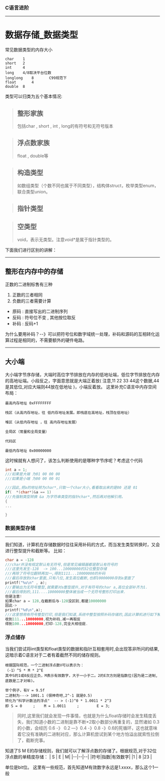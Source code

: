 ### C语言进阶
---
# 数据存储_数据类型

常见数据类型的内存大小
```
char	1
short	2
int		4
long	4/8取决平台位数
longlong	8		C99规范下
float		4
double	8
```
类型可以归类为五个基本情况:
> ## 整形家族
>  包括char , short , int ,  long的有符号和无符号版本

>## 浮点数家族
>float , double等

>## 构造类型
>如数组类型（个数不同也属于不同类型），结构体struct，枚举类型enum，联合类型union。

>## 指针类型


>## 空类型
>void，表示无类型。注意void*是属于指针类型的。

下面我们进行区别的讲解：

----

## 整形在内存中的存储

正数的二进制标售有三种
1. 正数的三者相同
2. 负数的三者需要计算

- 原码 : 直接写出的二进制序列
- 反码 : 符号位不变 , 其他按位取反
- 补码 : 反码+1

为什么要用补码？--》可以把符号位和数字域统一处理，补码和源码的互相转化运算过程是相同的，不需要额外的硬件电路。 

---

## 大小端

 大小端字节序存储，大端时高位字节排放在内存的低地址端，低位字节排放在内存的高地址端。小段反之，字面意思就是大端正着放( 注意,11 22 33 44这个数据,44是其低位,对应大端则44放在低地址 )，小端反着放。
 这里补充C语言中内存空间布局：
 ```
最高内存地址 0xFFFFFFFF

栈区（从高内存地址，往 低内存地址发展。即栈底在高地址，栈顶在低地址）

堆区（从低内存地址 ，往 高内存地址发展）

全局区（常量和全局变量）

代码区

最低内存地址 0x00000000
```
这时候就有人想问了，该怎么判断使用的是哪种字节序呢？考虑这个代码
```c
int a = 1;
///如果是大端 为01 00 00 00
///如果是小端 为00 00 00 01

///因此,把a的地址转为char*,只取一个char大小,看看取出来的是00 还是 01
if(  *(char*)&a == 1)
///先强制类型转换 &a 为字符串类型的指针char*,然后再对他解引用。
{
...

}

```
 ### 数据类型存储
---
我们知道，计算机在存储数据时往往采用补码的方式，而当发生类型转换时，又会进行整型提升和截断等。
比如：
```c
char a = -128
///char并没有规定默认有无符号,但是常见编辑器都是默认有符号的
///这里先发生-128  -> 100...10000000的32位整型存储
///再除了符号位翻转再加一,得到1111...10000000的补码
///最后存放到char里面,只有八位,发生高位截断,也即10000000存到a里面了
printf("%u\n" , a);
///要输出为无符号整型,就需要对a整型提升,对于有符号的char a,高位全部补齐为1.
///最后得到的,111....10000000整体被当成一个无符号整形打印出来.
但是注意!
如果char a = 128,在截断后与-128没区别,都是10000000
因此->
printf("%d\n",a);
///这里想用有符号整型打印,但是我们知道,系统中整型按照补码存储的,因此计算机进行如下解读:
收到111...10000000,视为补码,减一再取反
得到100...10000000,打印-128,完全大相径庭.
```

### 浮点储存
当我们尝试将int类型和float类型的数据和指针互相套用时,会出现答非所问的结果,这暗示着C语言对于二者有着截然不同的储存规则。

```
根据国际规范，一个二进制浮点数V可以表示为：
（-1）^S * M * 2^E
其中S的1或0反应正负，M表示有效数字，大于一小于二。2的E次方则是指数位(因为是二进制,底数是二才对嘛)。

举个例子，有V = 9.5f
二进制为---> 1001.1	(很神奇吧,2^-1 就是0.5)
转化为"科学计数法的浮点"  -- > (-1)^0 * 1.0011 * 2^3
即 S = 0 	;	 M = 1.0011 	;		 E = 3;
```
>同时,这里我们就会发现一件事情，也就是为什么float存储时会发生精度丢失，我们知道小数的二进制是靠不断×2取小数部分再重复的，显然诸如 0.3 的小数，会经历 0.6 -》 0.2 —》0.4 -》0.8 -》0.6的死循环，这也就意味着它没有准确的二进制对应，那么计算机尝试到某个地方怕溢出就索性拉倒了，截断完事。

知道了S M E的存储规则，我们就可以了解浮点数的存储了。根据规范,对于32位浮点数的单精度存储：
| S | E | M|
|--|--|--|
|符号|指数|有效数字|
|1  | 8 |23 |

单位是bit位。
这里有一些规范，首先知道M有效数字永远是1.xxxx，那么这个1一般
  
<!--stackedit_data:
eyJoaXN0b3J5IjpbLTM3NzMzNTU0LDE3ODgzMzUyOThdfQ==
-->